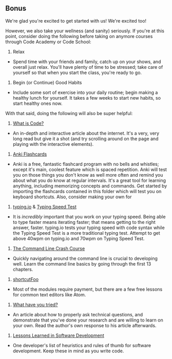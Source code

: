 ## Bonus

We're glad you're excited to get started with us! We're excited too!

However, we also take your wellness (and sanity) seriously. If you're at this point, consider doing the following before taking on anymore courses through Code Academy or Code School:

1. Relax
  * Spend time with your friends and family, catch up on your shows, and overall just relax. You'll have plenty of time to be stressed; take care of yourself so that when you start the class, you're ready to go.
1. Begin (or Continue) Good Habits
  * Include some sort of exercise into your daily routine; begin making a healthy lunch for yourself. It takes a few weeks to start new habits, so start healthy ones now.

With that said, doing the following will also be super helpful:

1. [What is Code?](http://www.bloomberg.com/graphics/2015-paul-ford-what-is-code/)
  * An in-depth and interactive article about the internet. It's a very, very long read but give it a shot (and try scrolling around on the page and playing with the interactive elements).

1. [Anki Flashcards](http://ankisrs.net/)
  * Anki is a free, fantastic flashcard program with no bells and whistles; except it's main, coolest feature which is spaced repetition. Anki will test you on those things you don't know as well more often and remind you about what you do know at regular intervals. It's a great tool for learning anything, including memorizing concepts and commands. Get started by importing the flashcards contained in this folder which will test you on keyboard shortcuts. Also, consider making your own for

1. [typing.io](https://typing.io/) & [Typing Speed Test](http://typing-speed-test.aoeu.eu/?lang=en)
  * It is *incredibly* important that you work on your typing speed. Being able to type faster means iterating faster; that means getting to the right answer, faster. typing.io tests your typing speed with code syntax while the Typing Speed Test is a more traditional typing test. Attempt to get above 40wpm on typing.io and 70wpm on Typing Speed Test.

1. [The Command Line Crash Course](http://cli.learncodethehardway.org/book/)
  * Quickly navigating around the command line is crucial to developing well. Learn the command line basics by going through the first 13 chapters.

1. [shortcutFoo](https://www.shortcutfoo.com/)
  * Most of the modules require payment, but there are a few free lessons for common text editors like Atom.

1. [What have you tried?](http://whathaveyoutried.com)
  * An article about how to properly ask technical questions, and demonstrate that you've done your research and are willing to learn on your own. Read the author's own response to his article afterwards.

1. [Lessons Learned in Software Development](http://henrikwarne.com/2015/04/16/lessons-learned-in-software-development/)
  * One developer's list of heuristics and rules of thumb for software development. Keep these in mind as you write code.
